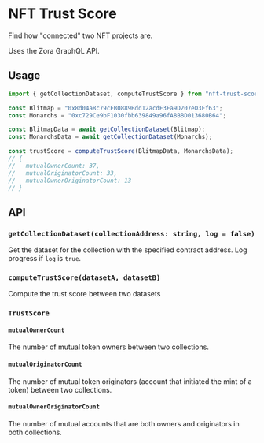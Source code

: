 # NFT Trust Score

Find how "connected" two NFT projects are.

Uses the Zora GraphQL API.

## Usage

```ts
import { getCollectionDataset, computeTrustScore } from "nft-trust-score";

const Blitmap = "0x8d04a8c79cEB0889Bdd12acdF3Fa9D207eD3Ff63";
const Monarchs = "0xc729Ce9bF1030fbb639849a96fA8BBD013680B64";

const BlitmapData = await getCollectionDataset(Blitmap);
const MonarchsData = await getCollectionDataset(Monarchs);

const trustScore = computeTrustScore(BlitmapData, MonarchsData);
// {
//   mutualOwnerCount: 37,
//   mutualOriginatorCount: 33,
//   mutualOwnerOriginatorCount: 13
// }
```

## API

### `getCollectionDataset(collectionAddress: string, log = false)`

Get the dataset for the collection with the specified contract address. Log
progress if `log` is `true`.

### `computeTrustScore(datasetA, datasetB)`

Compute the trust score between two datasets

### `TrustScore`

#### `mutualOwnerCount`

The number of mutual token owners between two collections.

#### `mutualOriginatorCount`

The number of mutual token originators (account that initiated the mint of a
token) between two collections.

#### `mutualOwnerOriginatorCount`

The number of mutual accounts that are both owners and originators in both
collections.
